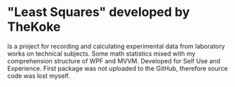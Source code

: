 # "Least Squares" developed by TheKoke
Is a project for recording and calculating experimental data from laboratory works on technical subjects.
Some math statistics mixed with my comprehension structure of WPF and MVVM.
Developed for Self Use and Experience.
First package was not uploaded to the GitHub, therefore source code was lost myself.
